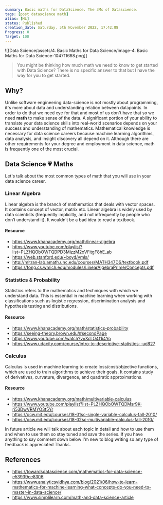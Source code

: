 ```yaml
---
summary: Basic maths for DataScience. The 3Ms of Datascience.
tags: [post datascience math]
alias: [ML]
status: Published
creation_date: Saturday, 5th November 2022, 17:42:08
Progress: 0
Target: 100
---
```

![[Data Science/assets/4. Basic Maths for Data Science/image-4. Basic Maths for Data Science-104711698.png]]

> You might be thinking how much math we need to know to get started with Data Science? There is no specific answer to that but I have the way for you to get started.

## Why?

Unlike software engineering data-science is not mostly about programming, it's more about data and understanding relation between datapoints. In order to do that we need eye for that and most of us don't have that so we need **math** to make sense of the data. A significant portion of your ability to translate your data science skills into real-world scenarios depends on your success and understanding of mathematics. Mathematical knowledge is necessary for data science careers because machine learning algorithms, data analysis, and insight discovery all depend on it. Although there are other requirements for your degree and employment in data science, math is frequently one of the most crucial.

## Data Science 💗 Maths 

Let's talk about the most common types of math that you will use in your data science career. 

### Linear Algebra
Linear algebra is the branch of mathematics that deals with vector spaces. It contains concept of vector, matrix etc. Linear algebra is widely used by data scientists (frequently implicitly, and not infrequently by people who don’t understand it). It wouldn’t be a bad idea to read a textbook.

#### Resource 
- https://www.khanacademy.org/math/linear-algebra
- https://www.youtube.com/playlist?list=PLZHQObOWTQDPD3MizzM2xVFitgF8hE_ab
- https://web.stanford.edu/~boyd/vmls/
- http://mitran-lab.amath.unc.edu/courses/MATH347DS/textbook.pdf
- https://fong.cs.wmich.edu/modules/LinearAlgebraPrimerConcepts.pdf

### Statistics & Probability
Statistics refers to the mathematics and techniques with which we understand data. This is essential in machine learning when working with classifications such as logistic regression, discrimination analysis  and hypothesis testing and distributions.

#### Resource
- https://www.khanacademy.org/math/statistics-probability
- https://seeing-theory.brown.edu/#secondPage
- https://www.youtube.com/watch?v=XcLO4f1i4Yo
- https://www.udacity.com/course/intro-to-descriptive-statistics--ud827

### Calculus
Calculus is used in machine learning to create loss/cost/objective functions, which are used to train algorithms to achieve their goals. It contains study of derivatives, curvature, divergence, and quadratic approximations. 

#### Resource
- https://www.khanacademy.org/math/multivariable-calculus
- https://www.youtube.com/playlist?list=PLZHQObOWTQDMsr9K-rj53DwVRMYO3t5Yr
- https://ocw.mit.edu/courses/18-01sc-single-variable-calculus-fall-2010/
- https://ocw.mit.edu/courses/18-02sc-multivariable-calculus-fall-2010/

In future article we will talk about each topic in detail and how to use them and when to use them so stay tuned and save the series. If you have anything to say comment down below I'm new to blog writing so any type of feedback is appreciated Thanks.

## References

- https://towardsdatascience.com/mathematics-for-data-science-e53939ee8306
- https://www.analyticsvidhya.com/blog/2021/06/how-to-learn-mathematics-for-machine-learning-what-concepts-do-you-need-to-master-in-data-science/
- https://www.simplilearn.com/math-and-data-science-article
